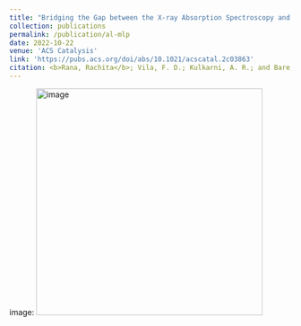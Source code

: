 ```yaml
---
title: "Bridging the Gap between the X-ray Absorption Spectroscopy and the Computational Catalysis Communities in Heterogeneous Catalysis: A Perspective on the Current and Future Research Directions"
collection: publications
permalink: /publication/al-mlp
date: 2022-10-22
venue: 'ACS Catalysis'
link: 'https://pubs.acs.org/doi/abs/10.1021/acscatal.2c03863'
citation: <b>Rana, Rachita</b>; Vila, F. D.; Kulkarni, A. R.; and Bare, S. R. ACS Catal. 2022, 12, 22, 13813–13830'
---
```


image: <img width="404" alt="image" src="https://github.com/Rachita028/Rachita028.github.io/assets/58958731/5149706b-25e1-442b-ac72-33218a7c35ac">
